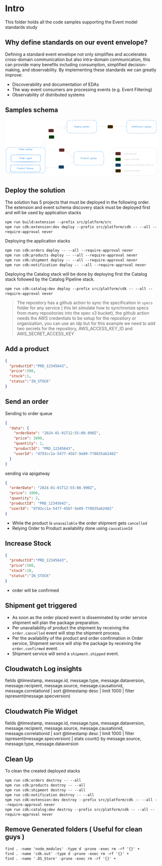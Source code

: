 # Intro

This folder holds all the code samples supporting the  Event model standards study

## Why define standards on our event envelope?

Defining a standard event envelope not only simplifies and accelerates cross-domain communication but also intra-domain communication, this can provide many benefits including consumption, simplified decision-making, and observability. By implementing these standards we can greatly improve:

* Discoverability and documentation of EDAs
* The way event consumers are processing events (e.g. Event Filtering)
* Observability of distributed systems

## Samples schema

![samples schema](./assets/diagram.png)

## Deploy the solution
The solution has 5 projects that must be deployed in the following order.
The extension and event schema discovery stack must be deployed first and will be used by application stacks

```shell
npm run build:extension --prefix src/platform/src
npm run cdk:extension:dev deploy --prefix src/platform/cdk -- --all --require-approval never
```

Deploying the application stacks

```shell
npm run cdk:orders deploy -- --all --require-approval never
npm run cdk:products deploy -- --all --require-approval never
npm run cdk:shipment deploy -- --all --require-approval never
npm run cdk:notification deploy -- --all --require-approval never
```

Deploying the Catalog stack will be done by deploying first the Catalog stack followed by the Catalog Pipeline stack.

```shell
npm run cdk:catalog:dev deploy --prefix src/platform/cdk -- --all --require-approval never
```

> The repository has a github action to sync the specification in `specs` folder for any service ( this let simulate how to synchronize specs from many repositories into the spec s3 bucket), the github action needs the AWS credentials to be setup for the repository or organization, you can use an idp but for this example we need to add two secrets for the repository, AWS_ACCESS_KEY_ID and AWS_SECRET_ACCESS_KEY

## Add a product

```json
{
  "productId":"PRD_12345643",
  "price":500,
  "stock":1,
  "status":"IN_STOCK"
}
```

## Send an order

Sending to order queue

```json
{
  "data": {
    "orderDate": "2024-01-01T12:55:00.990Z",
    "price": 1000,
    "quantity": 2,
    "productId": "PRD_12345643",
    "userId": "d793cc1a-5477-45b7-9a89-778835ab2482"
  }
}
```

sending via apigatway

```json
{
  "orderDate": "2024-01-01T12:55:00.990Z",
  "price": 1000,
  "quantity": 2,
  "productId": "PRD_12345643",
  "userId": "d793cc1a-5477-45b7-9a89-778835ab2482"
}
```

* While the product is `unavailable` the order shipment gets `cancelled`
* Relying Order to Product availability done using `causationId`

## Increase Stock

```json
{
  "productId":"PRD_12345643",
  "price":500,
  "stock":10,
  "status":"IN_STOCK"
}
```

* order will be confirmed

## Shipment get triggered

* As soon as the order placed event is disseminated by order service shipment will plan the package preparation.
* Per unavailability of product the shipment by receiving the `order.cancelled` event will stop the shipment process.
* Per the availability of the product and order confirmation in Order service, Shipment service will ship the package by receiving the `order.confirmed` event.
* Shipment service will send a `shipment.shipped` event.

## Cloudwatch Log insights

fields @timestamp, message.id, message.type, message.dataversion, message.recipient, message.source, message.causationid, message.correlationid
| sort @timestamp desc
| limit 1000
| filter ispresent(message.specversion)

## Cloudwatch Pie Widget

fields @timestamp, message.id, message.type, message.dataversion, message.recipient, message.source, message.causationid, message.correlationid
| sort @timestamp desc
| limit 1000
| filter ispresent(message.specversion)
| stats count() by message.source, message.type, message.dataversion

## Clean Up

To clean the created deployed stacks

```shell
npm run cdk:orders destroy -- --all
npm run cdk:products destroy -- --all
npm run cdk:shipment destroy -- --all 
npm run cdk:notification destroy -- --all
npm run cdk:extension:dev destroy --prefix src/platform/cdk -- --all --require-approval never
npm run cdk:catalog:dev destroy --prefix src/platform/cdk -- --all --require-approval never
```

## Remove Generated folders ( Useful for clean guys )

```shell
find . -name 'node_modules' -type d -prune -exec rm -rf '{}' +
find . -name 'cdk.out' -type d -prune -exec rm -rf '{}' +
find . -name '.DS_Store' -prune -exec rm -rf '{}' +
```
